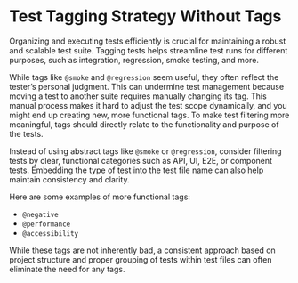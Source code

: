 # Test Tagging Strategy Without Tags

Organizing and executing tests efficiently is crucial for maintaining a robust and scalable test suite. Tagging tests
helps streamline test runs for different purposes, such as integration, regression, smoke testing, and more.

While tags like `@smoke` and `@regression` seem useful, they often reflect the tester’s personal judgment. This can
undermine test management because moving a test to another suite requires manually changing its tag. This manual process
makes it hard to adjust the test scope dynamically, and you might end up creating new, more functional tags.
To make test filtering more meaningful, tags should directly relate to the functionality and purpose of the tests.

Instead of using abstract tags like `@smoke` or `@regression`, consider filtering tests by clear, functional categories
such as API, UI, E2E, or component tests. Embedding the type of test into the test file name can also help maintain
consistency and clarity.

Here are some examples of more functional tags:

- `@negative`
- `@performance`
- `@accessibility`

While these tags are not inherently bad, a consistent approach based on project structure and proper grouping of tests
within test files can often eliminate the need for any tags.

